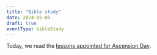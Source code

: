 ```yaml
---
title: "Bible study"
date: 2024-05-09
draft: true
eventType: bibleStudy
---
```

Today, we read the [lessons appointed for Ascension Day](https://www.lectionarypage.net/YearB_RCL/Easter/BAscension_RCL.html).